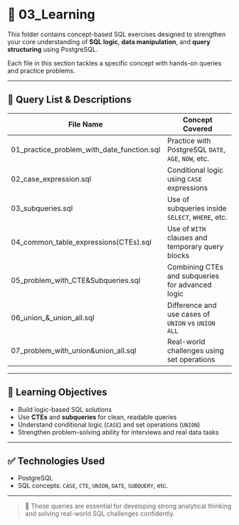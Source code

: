 # 📘 03_Learning

This folder contains concept-based SQL exercises designed to strengthen your core understanding of **SQL logic**, **data manipulation**, and **query structuring** using PostgreSQL.

Each file in this section tackles a specific concept with hands-on queries and practice problems.

---

## 📄 Query List & Descriptions

| File Name                                  | Concept Covered                                     |
|-------------------------------------------|-----------------------------------------------------|
| 01_practice_problem_with_date_function.sql| Practice with PostgreSQL `DATE`, `AGE`, `NOW`, etc. |
| 02_case_expression.sql                     | Conditional logic using `CASE` expressions          |
| 03_subqueries.sql                          | Use of subqueries inside `SELECT`, `WHERE`, etc.    |
| 04_common_table_expressions(CTEs).sql      | Use of `WITH` clauses and temporary query blocks    |
| 05_problem_with_CTE&Subqueries.sql         | Combining CTEs and subqueries for advanced logic    |
| 06_union_&_union_all.sql                   | Difference and use cases of `UNION` vs `UNION ALL`  |
| 07_problem_with_union&union_all.sql        | Real-world challenges using set operations          |

---

## 🧠 Learning Objectives

- Build logic-based SQL solutions  
- Use **CTEs** and **subqueries** for clean, readable queries  
- Understand conditional logic (`CASE`) and set operations (`UNION`)  
- Strengthen problem-solving ability for interviews and real data tasks

---

## ✅ Technologies Used

- PostgreSQL  
- SQL concepts: `CASE`, `CTE`, `UNION`, `DATE`, `SUBQUERY`, etc.

---

> 📝 These queries are essential for developing strong analytical thinking and solving real-world SQL challenges confidently.
